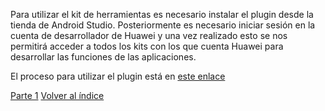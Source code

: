 
Para utilizar el kit de herramientas es necesario instalar el plugin desde la tienda de Android Studio. Posteriormente es necesario iniciar sesión en la cuenta de desarrollador de Huawei y una vez realizado esto se nos permitirá acceder a todos los kits con los que cuenta Huawei para desarrollar las funciones de las aplicaciones.

El proceso para utilizar el plugin está en [este enlace](https://developer.huawei.com/consumer/en/training/course/video/C101675066353044075?currentVideoId=101675043860495344) 

[Parte 1](./Kit%20de%20Herramientas%20de%20Android%20Studio%20Parte%201.md)
[Volver al índice](../Acerca%20De%20HMS.md)
